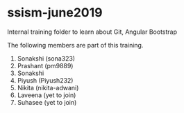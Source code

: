 # ssism-june2019
Internal training folder to learn about Git, Angular Bootstrap

The following members are part of this training.

1. Sonakshi (sona323)
2. Prashant (pm9889)
1. Sonakshi 
3. Piyush (Piyush232) 
4. Nikita (nikita-adwani)
5. Laveena (yet to join)
6. Suhasee (yet to join)



